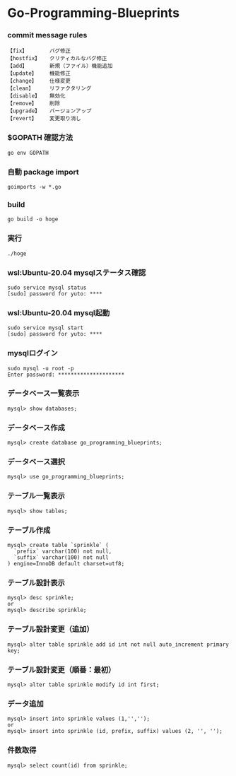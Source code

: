 # Go-Programming-Blueprints

### commit message rules
```
【fix】       バグ修正
【hostfix】   クリティカルなバグ修正
【add】       新規（ファイル）機能追加
【update】    機能修正
【change】    仕様変更
【clean】     リファクタリング
【disable】   無効化
【remove】    削除
【upgrade】   バージョンアップ
【revert】    変更取り消し
```
### $GOPATH 確認方法
```
go env GOPATH
```

### 自動 package import
```
goimports -w *.go
```

### build
```
go build -o hoge
```

### 実行
```
./hoge
```

### wsl:Ubuntu-20.04 mysqlステータス確認
```
sudo service mysql status
[sudo] password for yuto: ****
```

### wsl:Ubuntu-20.04 mysql起動
```
sudo service mysql start
[sudo] password for yuto: ****
```

### mysqlログイン
```
sudo mysql -u root -p
Enter password: *********************
```

### データベース一覧表示
```
mysql> show databases;
```

### データベース作成
```
mysql> create database go_programming_blueprints;
```

### データベース選択
```
mysql> use go_programming_blueprints;
```

### テーブル一覧表示
```
mysql> show tables;
```

### テーブル作成
```
mysql> create table `sprinkle` (
  `prefix` varchar(100) not null,
  `suffix` varchar(100) not null
) engine=InnoDB default charset=utf8;
```

### テーブル設計表示
```
mysql> desc sprinkle;
or
mysql> describe sprinkle;
```

### テーブル設計変更（追加）
```
mysql> alter table sprinkle add id int not null auto_increment primary key;
```

### テーブル設計変更（順番：最初）
```
mysql> alter table sprinkle modify id int first;
```

### データ追加
```
mysql> insert into sprinkle values (1,'','');
or
mysql> insert into sprinkle (id, prefix, suffix) values (2, '', '');
```

### 件数取得
```
mysql> select count(id) from sprinkle;
```
